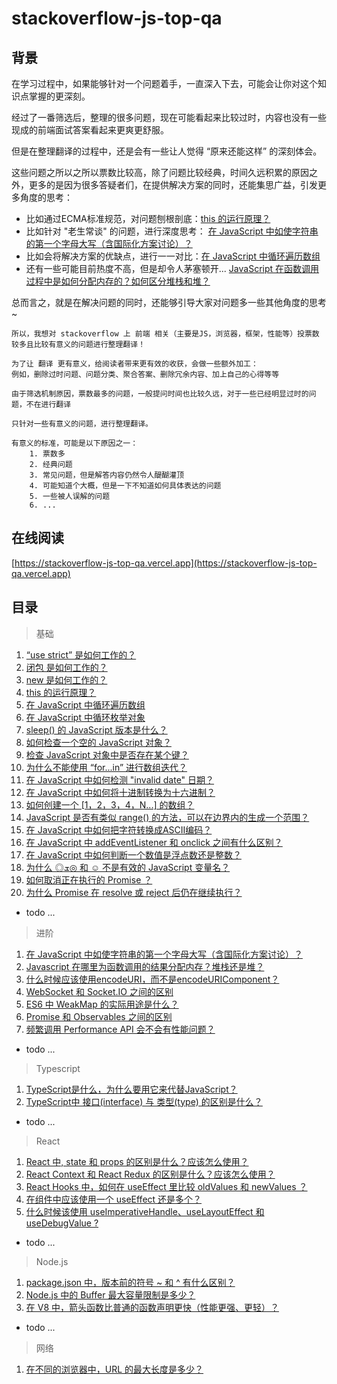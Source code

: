 # stackoverflow-js-top-qa

## 背景

在学习过程中，如果能够针对一个问题着手，一直深入下去，可能会让你对这个知识点掌握的更深刻。

经过了一番筛选后，整理的很多问题，现在可能看起来比较过时，内容也没有一些现成的前端面试答案看起来更爽更舒服。

但是在整理翻译的过程中，还是会有一些让人觉得 “原来还能这样” 的深刻体会。

这些问题之所以之所以票数比较高，除了问题比较经典，时间久远积累的原因之外，更多的是因为很多答疑者们，在提供解决方案的同时，还能集思广益，引发更多角度的思考：

- 比如通过ECMA标准规范，对问题刨根剖底：[this 的运行原理？](./contents/basic/this.md)
- 比如针对 "老生常谈" 的问题，进行深度思考： [在 JavaScript 中如使字符串的第一个字母大写（含国际化方案讨论）？](./contents/advanced/firstStrToUppercase.md)
- 比如会将解决方案的优缺点，进行一一对比：[在 JavaScript 中循环遍历数组](./contents/basic/loopArray.md)
- 还有一些可能目前热度不高，但是却令人茅塞顿开... [JavaScript 在函数调用过程中是如何分配内存的？如何区分堆栈和堆？](./contents/advanced/heapAndStack.md)

总而言之，就是在解决问题的同时，还能够引导大家对问题多一些其他角度的思考~

    所以，我想对 stackoverflow 上 前端 相关（主要是JS，浏览器，框架，性能等）投票数较多且比较有意义的问题进行整理翻译！
    
    为了让 翻译 更有意义，给阅读者带来更有效的收获，会做一些额外加工：
    例如，删除过时问题、问题分类、聚合答案、删除冗余内容、加上自己的心得等等

    由于筛选机制原因，票数最多的问题，一般提问时间也比较久远，对于一些已经明显过时的问题，不在进行翻译
    
    只针对一些有意义的问题，进行整理翻译。

    有意义的标准，可能是以下原因之一：
        1. 票数多
        2. 经典问题
        3. 常见问题，但是解答内容仍然令人醍醐灌顶
        4. 可能知道个大概，但是一下不知道如何具体表达的问题
        5. 一些被人误解的问题
        6. ...

## 在线阅读

[https://stackoverflow-js-top-qa.vercel.app](https://stackoverflow-js-top-qa.vercel.app)

## 目录

> 基础

1. [“use strict” 是如何工作的？](./contents/basic/use_strict.md)
2. [闭包 是如何工作的？](./contents/basic/closures.md)
3. [new 是如何工作的？](./contents/basic/new.md)
4. [this 的运行原理？](./contents/basic/this.md)
5. [在 JavaScript 中循环遍历数组](./contents/basic/loopArray.md)
6. [在 JavaScript 中循环枚举对象](./contents/basic/enumerateObject.md)
7. [sleep() 的 JavaScript 版本是什么？](./contents/basic/sleep.md)
8. [如何检查一个空的 JavaScript 对象？](./contents/basic/emptyObject.md)
9. [检查 JavaScript 对象中是否存在某个键？](./contents/basic/testKeyInBbject.md)
10. [为什么不能使用 “for...in” 进行数组迭代？](./contents/basic/badForInArray.md)
11. [在 JavaScript 中如何检测 "invalid date" 日期？](./contents/basic/checkInvalidDate.md)
12. [在 JavaScript 中如何将十进制转换为十六进制？](./contents/basic/hexadecimal.md)
13. [如何创建一个 [1，2，3，4，N...] 的数组？](./contents/basic/arrayn.md)
14. [JavaScript 是否有类似 range() 的方法，可以在边界内的生成一个范围？](./contents/basic/range.md)
15. [在 JavaScript 中如何把字符转换成ASCII编码？](./contents/basic/ascii.md)
16. [在 JavaScript 中 addEventListener 和 onclick 之间有什么区别？](./contents/basic/onclick.md)
17. [在 JavaScript 中如何判断一个数值是浮点数还是整数？](./contents/basic/integerVsFloat.md)
18. [为什么 ◎ܫ◎ 和 ☺ 不是有效的 JavaScript 变量名？](./contents/basic/variable.md)
19. [如何取消正在执行的 Promise ？](./contents/basic/promise.md)
20. [为什么 Promise 在 resolve 或 reject 后仍在继续执行？](./contents/basic/promiseExecute.md)

- todo ...

> 进阶

1. [在 JavaScript 中如使字符串的第一个字母大写（含国际化方案讨论）？](./contents/advanced/firstStrToUppercase.md)
2. [Javascript 在哪里为函数调用的结果分配内存？堆栈还是堆？](./contents/advanced/heapAndStack.md)
3. [什么时候应该使用encodeURI，而不是encodeURIComponent？](./contents/advanced/encode.md)
4. [WebSocket 和 Socket.IO 之间的区别](./contents/advanced/socketVSwebscocket.md)
5. [ES6 中 WeakMap 的实际用途是什么？](./contents/advanced/weakMap.md)
6. [Promise 和 Observables 之间的区别](./contents/advanced/observable.md)
7. [频繁调用 Performance API 会不会有性能问题？](./contents/advanced/Performance.md)

- todo ...

> Typescript

1. [TypeScript是什么，为什么要用它来代替JavaScript？](./contents/typescript/index.md)
2. [TypeScript中 接口(interface) 与 类型(type) 的区别是什么？](./contents/typescript/interface.md)

- todo ...

> React

1. [React 中, state 和 props 的区别是什么？应该怎么使用？](./contents/react/stateVsProps.md)
2. [React Context 和 React Redux 的区别是什么？应该怎么使用？](./contents/react/context.md)
3. [React Hooks 中，如何在 useEffect 里比较 oldValues 和 newValues ？](./contents/react/diffValues.md)
4. [在组件中应该使用一个 useEffect 还是多个？](./contents/react/useEffect.md)
5. [什么时候该使用 useImperativeHandle、useLayoutEffect 和 useDebugValue ?](./contents/react/useHooks.md)

- todo ...

> Node.js

1. [package.json 中，版本前的符号 ~ 和 ^ 有什么区别？](./contents/node/packageJSON.md)
2. [Node.js 中的 Buffer 最大容量限制是多少？](./contents/node/buffer.md)
3. [在 V8 中，箭头函数比普通的函数声明更快（性能更强、更轻）？](./contents/node/arrowFunction.md)

- todo ...

> 网络

1. [在不同的浏览器中，URL 的最大长度是多少？](./contents/web/urlLength.md)
